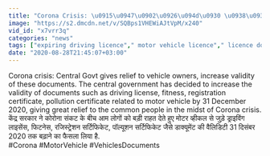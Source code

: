 ```yaml
---
title: "Corona Crisis: \u0915\u0947\u0902\u0926\u094d\u0930 \u0938\u0930\u0915\u093e\u0930 \u0928\u0947 Vehicles \u0915\u0947 \u0907\u0928 Documents \u0915\u0940 \u092c\u0922\u093c\u093e\u0908 \u0935\u0948\u0932\u093f\u0921\u093f\u091f\u0940 \u0935\u0928\u0907\u0902\u0921\u093f\u092f\u093e \u0939\u093f\u0902\u0926\u0940"
image: "https://s2.dmcdn.net/v/SQBps1VHEWiAJtVpM/x240"
vid_id: "x7vrr3q"
categories: "news"
tags: ["expiring driving licence"," motor vehicle licence"," licence document"]
date: "2020-08-28T21:45:07+03:00"
---
```

Corona crisis: Central Govt gives relief to vehicle owners, increase validity of these documents. The central government has decided to increase the validity of documents such as driving license, fitness, registration certificate, pollution certificate related to motor vehicle by 31 December 2020, giving great relief to the common people in the midst of Corona crisis.    <br>केंद्र सरकार ने कोरोना संकट के बीच आम लोगों को बड़ी राहत देते हुए मोटर व्‍हीकल से जुड़े ड्राइविंग लाइसेंस, फिटनेस, रजिस्‍ट्रेशन सर्टिफिकेट, पॉल्‍यूशन सर्टिफिकेट जैसे डाक्यूमेंट की वैलिडिटी 31 दिसंबर 2020 तक बढ़ाने का फैसला लिया है.    <br>#Corona #MotorVehicle #VehiclesDocuments
